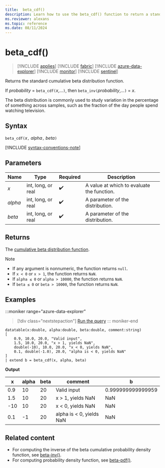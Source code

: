 ```yaml
---
title:  beta_cdf()
description: Learn how to use the beta_cdf() function to return a standard beta cumulative distribution function.
ms.reviewer: alexans
ms.topic: reference
ms.date: 08/11/2024
---
```

# beta_cdf()

> [!INCLUDE [applies](../includes/applies-to-version/applies.md)] [!INCLUDE [fabric](../includes/applies-to-version/fabric.md)] [!INCLUDE [azure-data-explorer](../includes/applies-to-version/azure-data-explorer.md)] [!INCLUDE [monitor](../includes/applies-to-version/monitor.md)] [!INCLUDE [sentinel](../includes/applies-to-version/sentinel.md)]

Returns the standard cumulative beta distribution function.

If *probability* = `beta_cdf(`*x*,...`)`, then `beta_inv(`*probability*,...`)` = *x*.

The beta distribution is commonly used to study variation in the percentage of something across samples, such as the fraction of the day people spend watching television.

## Syntax

`beta_cdf(`*x*`,` *alpha*`,` *beta*`)`

[!INCLUDE [syntax-conventions-note](../includes/syntax-conventions-note.md)]

## Parameters

|Name|Type|Required|Description|
|--|--|--|--|
| *x* | int, long, or real |  :heavy_check_mark:| A value at which to evaluate the function.|
| *alpha* | int, long, or real |  :heavy_check_mark:| A parameter of the distribution.|
| *beta* | int, long, or real |  :heavy_check_mark:| A parameter of the distribution.|

## Returns

The [cumulative beta distribution function](https://en.wikipedia.org/wiki/Beta_distribution#Cumulative_distribution_function).

> [!NOTE]
>
> * If any argument is nonnumeric, the function returns `null`.
> * If `x < 0` or `x > 1`, the function returns `NaN`.
> * If `alpha ≤ 0` or `alpha > 10000`, the function returns `NaN`.
> * If `beta ≤ 0` or `beta > 10000`, the function returns `NaN`.

## Examples

:::moniker range="azure-data-explorer"
> [!div class="nextstepaction"]
> <a href="https://dataexplorer.azure.com/clusters/help/databases/Samples?query=H4sIAAAAAAAAA22PwQrCMBBE7/mKoacWYkgFDxb1E3r0IiJpEzWQpsWmEMGPN6algnUXlh2Yt8tI4UJXRqW+kO0QFgphuruYVaXcV9Rt0yjrit49tL1l5EQQirMtRc4Zp1jHmRyF0RLadoNLaPTkbPPj8Tggp3hqZWSPUpSTc/yVrnKeLYgd+B+Cs3BnxtiHm4gYBbpfgORMXlDeKStRYR9TXmp5Tf2UfwyevQFA2/Y/IAEAAA==" target="_blank">Run the query</a>
::: moniker-end

```kusto
datatable(x:double, alpha:double, beta:double, comment:string)
[
    0.9, 10.0, 20.0, "Valid input",
    1.5, 10.0, 20.0, "x > 1, yields NaN",
    double(-10), 10.0, 20.0, "x < 0, yields NaN",
    0.1, double(-1.0), 20.0, "alpha is < 0, yields NaN"
]
| extend b = beta_cdf(x, alpha, beta)
```

**Output**

|x|alpha|beta|comment|b|
|---|---|---|---|---|
|0.9|10|20|Valid input|0.999999999999959|
|1.5|10|20|x > 1, yields NaN|NaN|
|-10|10|20|x < 0, yields NaN|NaN|
|0.1|-1|20|alpha is < 0, yields NaN|NaN|

## Related content

* For computing the inverse of the beta cumulative probability density function, see [beta-inv()](beta-inv-function.md).
* For computing probability density function, see [beta-pdf()](beta-pdf-function.md).
